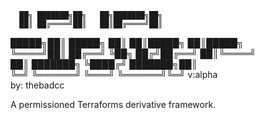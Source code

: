 
      ██╗ ███████╗██╗   ██╗███████╗██╗                                            
      ██║ ██╔════╝██║   ██║██╔════╝██║                                            
█████╗██║ █████╗  ██║   ██║█████╗  ██║█████╗                                      
╚════╝██║ ██╔══╝  ╚██╗ ██╔╝██╔══╝  ██║╚════╝                                      
      ██║ ███████╗ ╚████╔╝ ███████╗██║                                      
      ╚═╝ ╚══════╝  ╚═══╝  ╚══════╝╚═╝ v:alpha                         
by: thebadcc                                      

A permissioned Terraforms derivative framework.
